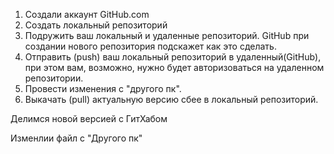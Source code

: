 1. Создали аккаунт GitHub.com
2. Создать локальный репозиторий 
3. Подружить ваш локальный и удаленные репозиторий. GitHub при создании  нового репозитория подскажет как это сделать.
4. Отправить (push) ваш локальный репозиторий в удаленный(GitHub), при этом вам, возможно, нужно будет авторизоваться на удаленном репозитории.
5. Провести изменения с "другого пк".
6. Выкачать (pull) актуальную версию сбее в локальный репозиторий.



Делимся новой версией с ГитХабом

Изменлии файл с "Другого пк"
